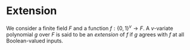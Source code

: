# Extension

We consider a finite field $F$ and a function $f:\{0, 1\}^{v}\rightarrow F$. A $v$-variate polynomial $g$ over $F$ is
said to be an *extension* of $f$ if $g$ agrees with $f$ at all Boolean-valued inputs.
